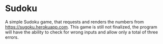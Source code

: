 # Sudoku
A simple Sudoku game, that requests and renders the numbers from https://sugoku.herokuapp.com. This game is still not finalized, the program will have the ability to check for wrong inputs and allow only a total of three errors.
